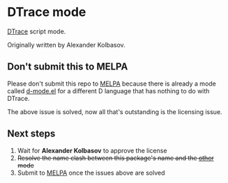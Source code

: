# DTrace mode

[DTrace][dtrace] script mode.

Originally written by Alexander Kolbasov.

## Don't submit this to MELPA

Please don't submit this repo to [MELPA][melpa] because there is
already a mode called [d-mode.el][d-mode] for a different D language
that has nothing to do with DTrace.

The above issue is solved, now all that's outstanding is the licensing
issue.

## Next steps

1. Wait for **Alexander Kolbasov** to approve the license
1. ~~Resolve the name clash between this package's name and the [other][d-mode] mode~~
1. Submit to [MELPA][melpa] once the issues above are solved

[dtrace]: https://en.wikipedia.org/wiki/DTrace
[mode-post]: http://marc.info/?l=opensolaris-dtrace-discuss&m=118471030217792
[melpa]: http://melpa.org/
[d-mode]: http://melpa.org/#/d-mode
